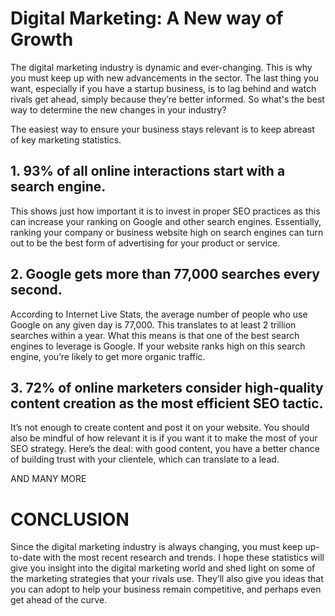 
# Digital Marketing: A New way of Growth
<p>
The digital marketing industry is dynamic and ever-changing.
This is why you must keep up with new advancements in the sector. The last thing you want, especially if you have a startup business, is to lag behind and watch rivals get ahead, simply because they’re better informed.
So what's the best way to determine the new changes in your industry?</p>

The easiest way to ensure your business stays relevant is to keep abreast of key marketing statistics.

<h2><b>1. 93% of all online interactions start with a search engine.</h2></b>
<p>This shows just how important it is to invest in proper SEO practices as this can increase your ranking on Google and other search engines. Essentially, ranking your company or business website high on search engines can turn out to be the best form of advertising for your product or service.</p>

<h2><b>2. Google gets more than 77,000 searches every second.</h2></b>

<p> According to Internet Live Stats, the average number of people who use Google on any given day is 77,000. This translates to at least 2 trillion searches within a year. What this means is that one of the best search engines to leverage is Google. If your website ranks high on this search engine, you’re likely to get more organic traffic. </p>

<h2><b>3. 72% of online marketers consider high-quality content creation as the most efficient SEO tactic.</h2></b>

<p> It’s not enough to create content and post it on your website. You should also be mindful of how relevant it is if you want it to make the most of your SEO strategy. Here’s the deal: with good content, you have a better chance of building trust with your clientele, which can translate to a lead. </p>

AND MANY MORE

<h1><b> CONCLUSION </h1></b>
<p> Since the digital marketing industry is always changing, you must keep up-to-date with the most recent research and trends. I hope these statistics will give you insight into the digital marketing world and shed light on some of the marketing strategies that your rivals use. They’ll also give you ideas that you can adopt to help your business remain competitive, and perhaps even get ahead of the curve.</p>
